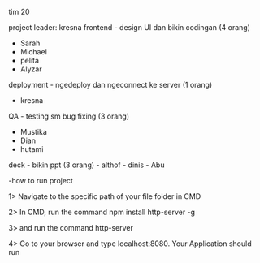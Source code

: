 tim 20

project leader: kresna
frontend - design UI dan bikin codingan (4 orang)
- Sarah
- Michael
- pelita
- Alyzar
  
deployment - ngedeploy dan ngeconnect ke server (1 orang)
- kresna


QA - testing sm bug fixing (3 orang)
- Mustika
- Dian
- hutami

deck - bikin ppt (3 orang)
- althof
- dinis
- Abu

-how to run project

1> Navigate to the specific path of your file folder in CMD 

2> In CMD, run the command npm install http-server -g

3> and run the command http-server

4> Go to your browser and type localhost:8080. Your Application should run
